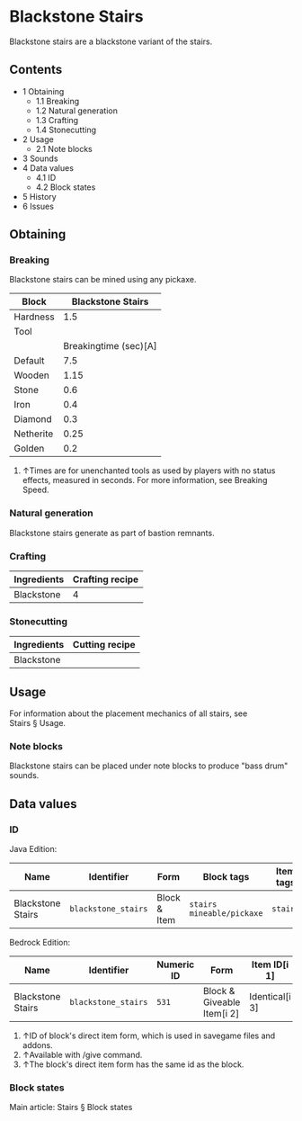 # Blackstone Stairs
Blackstone stairs are a blackstone variant of the stairs.

## Contents
- 1 Obtaining
	- 1.1 Breaking
	- 1.2 Natural generation
	- 1.3 Crafting
	- 1.4 Stonecutting
- 2 Usage
	- 2.1 Note blocks
- 3 Sounds
- 4 Data values
	- 4.1 ID
	- 4.2 Block states
- 5 History
- 6 Issues

## Obtaining
### Breaking
Blackstone stairs can be mined using any pickaxe.

| Block     | Blackstone Stairs     |
|-----------|-----------------------|
| Hardness  | 1.5                   |
| Tool      |                       |
|           | Breakingtime (sec)[A] |
| Default   | 7.5                   |
| Wooden    | 1.15                  |
| Stone     | 0.6                   |
| Iron      | 0.4                   |
| Diamond   | 0.3                   |
| Netherite | 0.25                  |
| Golden    | 0.2                   |

1. ↑Times are for unenchanted tools as used by players with no status effects, measured in seconds. For more information, see Breaking Speed.

### Natural generation
Blackstone stairs generate as part of bastion remnants.

### Crafting
| Ingredients | Crafting recipe |
|-------------|-----------------|
| Blackstone  | 4               |

### Stonecutting
| Ingredients | Cutting recipe |
|-------------|----------------|
| Blackstone  |                |

## Usage
For information about the placement mechanics of all stairs, see Stairs § Usage.

### Note blocks
Blackstone stairs can be placed under note blocks to produce "bass drum" sounds.

## Data values
### ID
Java Edition:

| Name              | Identifier          | Form         | Block tags                      | Item tags | Translation key                     |
|-------------------|---------------------|--------------|---------------------------------|-----------|-------------------------------------|
| Blackstone Stairs | `blackstone_stairs` | Block & Item | `stairs`<br/>`mineable/pickaxe` | `stairs`  | `block.minecraft.blackstone_stairs` |

Bedrock Edition:

| Name              | Identifier          | Numeric ID | Form                       | Item ID[i 1]   | Translation key               |
|-------------------|---------------------|------------|----------------------------|----------------|-------------------------------|
| Blackstone Stairs | `blackstone_stairs` | `531`      | Block & Giveable Item[i 2] | Identical[i 3] | `tile.blackstone_stairs.name` |

1. ↑ID of block's direct item form, which is used in savegame files and addons.
2. ↑Available with /give command.
3. ↑The block's direct item form has the same id as the block.

### Block states
Main article: Stairs § Block states

